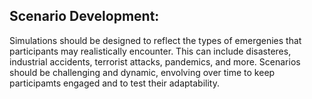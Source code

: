 ## Scenario Development:
  Simulations should be designed to reflect the types of emergenies that participants may realistically encounter. This can include disasteres, industrial accidents, terrorist attacks, pandemics, and more.
  Scenarios should be challenging and dynamic, envolving over time to keep participamts engaged and to test their adaptability.
